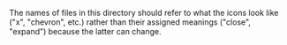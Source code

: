 The names of files in this directory should refer to what the icons look like ("x", "chevron", etc.)
rather than their assigned meanings ("close", "expand") because the latter can change.
